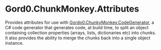 # Gord0.ChunkMonkey.Attributes

Provides attributes for use with [Gordo0.ChunkyMonkey.CodeGenerator](https://github.com/andrew-gordon/Gordo0.ChunkyMonkey.CodeGenerator), a C# code generator that generates code, at build time, to split an object containing collection properties (arrays, lists, dictionaries etc) into chunks. It also provides the ability to merge the chunks back into a single object instance.
